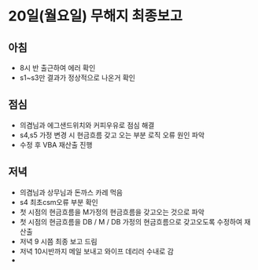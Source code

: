 # 20일(월요일) 무해지 최종보고

## 아침

* 8시 반 출근하여 에러 확인
* s1~s3만 결과가 정상적으로 나온거 확인 

## 점심

* 의겸님과 에그샌드위치와 커피우유로 점심 해결
* s4,s5 가정 변경 시 현금흐름 갖고 오는 부분 로직 오류 원인 파악
* 수정 후 VBA 재산출 진행 

## 저녁

* 의겸님과 상무님과 돈까스 카레 먹음
* s4 최초csm오류 부분 확인 
* 첫 시점의 현금흐름을 M가정의 현금흐름을 갖고오는 것으로 파악
* 첫 시점의 현금흐름을 DB / M / DB 가정의 현금흐름으로 갖고오도록 수정하여 재산출
* 저녁 9 시쯤 최종 보고 드림
* 저녁 10시반까지 메일 보내고 와이프 데리러 수내로 감
* 
<!--stackedit_data:
eyJoaXN0b3J5IjpbMjIzNjk2MzY3XX0=
-->